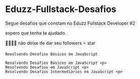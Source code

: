 # Eduzz-Fullstack-Desafios
Segue desafios que constam no Eduzz Fullstack Developer #2

espero que tenha te ajudado.

👩‍👩‍👧‍👦 não deixe de dar seu followers
⭐ star

```
Resolvendo Desafios Básicos em JavaScript

Resolvendo Desafios Básicos em JavaScript <p>
Resolvendo Desafios em JavaScript <p>
Resolvendo Desafios Intermediários em JavaScript <p>
```


